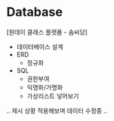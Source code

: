 # Database

[원데이 클래스 플랫폼 - 솜씨당]
- 데이터베이스 설계
- ERD
  - 정규화
- SQL
  - 권한부여
  - 익명화/가명화
  - 가상리스트 넣어보기

.. 제시 상황 적용해보며 데이터 수정중 ..

